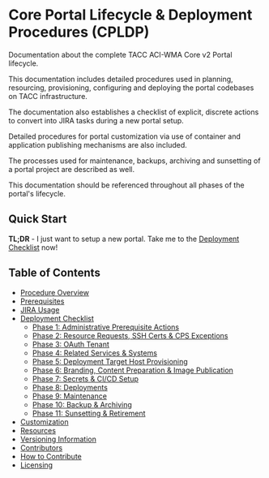 # Core Portal Lifecycle & Deployment Procedures (CPLDP)

Documentation about the complete TACC ACI-WMA Core v2 Portal lifecycle.

This documentation includes detailed procedures used in planning, resourcing, provisioning, configuring and deploying the portal codebases on TACC infrastructure.

The documentation also establishes a checklist of explicit, discrete actions to convert into JIRA tasks during a new portal setup.

Detailed procedures for portal customization via use of container and application publishing mechanisms are also included.

The processes used for maintenance, backups, archiving and sunsetting of a portal project are described as well.

This documentation should be referenced throughout all phases of the portal's lifecycle.

## Quick Start

**TL;DR** - I just want to setup a new portal. Take me to the [Deployment Checklist](pages/checklist.md) now!

## Table of Contents

- [Procedure Overview](pages/overview.md)
- [Prerequisites](pages/prerequisites.md)
- [JIRA Usage](pages/jira-usage.md)
- [Deployment Checklist](pages/checklist.md)
    - [Phase 1: Administrative Prerequisite Actions](pages/phase_01.md)
    - [Phase 2: Resource Requests, SSH Certs & CPS Exceptions](pages/phase_02.md)
    - [Phase 3: OAuth Tenant](pages/phase_03.md)
    - [Phase 4: Related Services & Systems](pages/phase_04.md)
    - [Phase 5: Deployment Target Host Provisioning](pages/phase_05.md)
    - [Phase 6: Branding, Content Preparation & Image Publication](pages/phase_06.md)
    - [Phase 7: Secrets & CI/CD Setup](pages/phase_07.md)
    - [Phase 8: Deployments](pages/phase_08.md)
    - [Phase 9: Maintenance](pages/phase_09.md)
    - [Phase 10: Backup & Archiving](pages/phase_10.md)
    - [Phase 11: Sunsetting & Retirement](pages/phase_11.md)
- [Customization ](pages/customization.md)
- [Resources](pages/resources.md)
- [Versioning Information](pages/versioning-information.md)
- [Contributors](pages/contributors.md)
- [How to Contribute](pages/how-to-contribute.md)
- [Licensing](pages/licensing.md)
